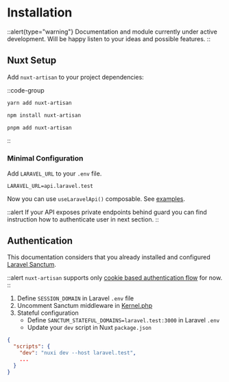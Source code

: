 # Installation
::alert{type="warning"}
Documentation and module currently under active development. Will be happy listen to your ideas and possible features.
::

## Nuxt Setup
Add `nuxt-artisan` to your project dependencies: 

::code-group
```bash [yarn]
yarn add nuxt-artisan
```
```bash [npm]
npm install nuxt-artisan
```
```bash [pnpm]
pnpm add nuxt-artisan
```
::
### Minimal Configuration
Add `LARAVEL_URL` to your `.env` file.

```dotenv [.env]
LARAVEL_URL=api.laravel.test
```

Now you can use `useLaravelApi()` composable. See [examples](/api/composables).

::alert
If your API exposes private endpoints behind guard you can find instruction how to authenticate user in next section. 
::

## Authentication

This documentation considers that you already installed and configured [Laravel Sanctum](https://laravel.com/docs/10.x/sanctum#main-content).

::alert
`nuxt-artisan` supports only [cookie based authentication flow](https://laravel.com/docs/10.x/sanctum#spa-authentication) for now.
::

1. Define `SESSION_DOMAIN` in Laravel `.env` file
2. Uncomment Sanctum middleware in [Kernel.php](https://github.com/laravel/laravel/blob/22df611a2fe1e95e262643382d583ee0dbbca360/app/Http/Kernel.php#L42)
3. Stateful configuration
   * Define `SANCTUM_STATEFUL_DOMAINS=laravel.test:3000` in Laravel `.env`
   * Update your `dev` script in Nuxt `package.json` 
```json [package.json]
{
  "scripts": {
    "dev": "nuxi dev --host laravel.test",
    ...
  }
}
```
